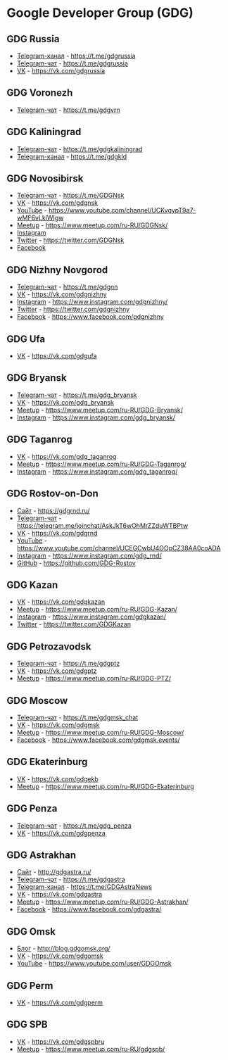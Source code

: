 # Google Developer Group (GDG)
<!--
## GDG
- [Сайт]()
- [Telegram-чат]()
- [VK]()
- [YouTube]()
- [Meetup]()
- [Instagram]()
- [Twitter]()
- [Facebook]()
- [GitHub]()
-->

## GDG Russia
- [Telegram-канал](https://t.me/gdgrussia) - https://t.me/gdgrussia
- [Telegram-чат](https://t.me/gdgrussiachat) - https://t.me/gdgrussia
- [VK](https://vk.com/gdgrussia) - https://vk.com/gdgrussia

## GDG Voronezh
- [Telegram-чат](https://t.me/gdgvrn) - https://t.me/gdgvrn

## GDG Kaliningrad
- [Telegram-чат](https://t.me/gdgkaliningrad) - https://t.me/gdgkaliningrad
- [Telegram-канал](https://t.me/gdgkld) - https://t.me/gdgkld

## GDG Novosibirsk
- [Telegram-чат](https://t.me/GDGNsk) - https://t.me/GDGNsk
- [VK](https://vk.com/gdgnsk) - https://vk.com/gdgnsk
- [YouTube](https://www.youtube.com/channel/UCKvqypT9a7-wMF6vLklWIgw) - https://www.youtube.com/channel/UCKvqypT9a7-wMF6vLklWIgw
- [Meetup](https://www.meetup.com/ru-RU/GDGNsk/) - https://www.meetup.com/ru-RU/GDGNsk/
- [Instagram]()
- [Twitter](https://twitter.com/GDGNsk) - https://twitter.com/GDGNsk
- [Facebook]()

## GDG Nizhny Novgorod
- [Telegram-чат](https://t.me/gdgnn) - https://t.me/gdgnn
- [VK](https://vk.com/gdgnizhny) - https://vk.com/gdgnizhny
- [Instagram](https://www.instagram.com/gdgnizhny/) - https://www.instagram.com/gdgnizhny/
- [Twitter](https://twitter.com/gdgnizhny) - https://twitter.com/gdgnizhny
- [Facebook](https://www.facebook.com/gdgnizhny) - https://www.facebook.com/gdgnizhny

## GDG Ufa
- [VK](https://vk.com/gdgufa) - https://vk.com/gdgufa

## GDG Bryansk
- [Telegram-чат](https://t.me/gdg_bryansk) - https://t.me/gdg_bryansk
- [VK](https://vk.com/gdg_bryansk) - https://vk.com/gdg_bryansk
- [Meetup](https://www.meetup.com/ru-RU/GDG-Bryansk/) - https://www.meetup.com/ru-RU/GDG-Bryansk/
- [Instagram](https://www.instagram.com/gdg_bryansk/) - https://www.instagram.com/gdg_bryansk/

## GDG Taganrog
- [VK](https://vk.com/gdg_taganrog) - https://vk.com/gdg_taganrog
- [Meetup](https://www.meetup.com/ru-RU/GDG-Taganrog/) - https://www.meetup.com/ru-RU/GDG-Taganrog/
- [Instagram](https://www.instagram.com/gdg_taganrog/) - https://www.instagram.com/gdg_taganrog/

## GDG Rostov-on-Don
- [Сайт](https://gdgrnd.ru/) - https://gdgrnd.ru/
- [Telegram-чат](https://telegram.me/joinchat/AskJkT6wOhMrZZduWTBPtw) - https://telegram.me/joinchat/AskJkT6wOhMrZZduWTBPtw
- [VK](https://vk.com/gdgrnd) - https://vk.com/gdgrnd
- [YouTube](https://www.youtube.com/channel/UCEGCwbU4OOpCZ38AA0coADA) - https://www.youtube.com/channel/UCEGCwbU4OOpCZ38AA0coADA
- [Instagram](https://www.instagram.com/gdg_rnd/) - https://www.instagram.com/gdg_rnd/
- [GitHub](https://github.com/GDG-Rostov) - https://github.com/GDG-Rostov

## GDG Kazan
- [VK](https://vk.com/gdgkazan) - https://vk.com/gdgkazan
- [Meetup](https://www.meetup.com/ru-RU/GDG-Kazan/) - https://www.meetup.com/ru-RU/GDG-Kazan/
- [Instagram](https://www.instagram.com/gdgkazan/) - https://www.instagram.com/gdgkazan/
- [Twitter](https://twitter.com/GDGKazan) - https://twitter.com/GDGKazan

## GDG Petrozavodsk
- [Telegram-чат](https://t.me/gdgptz) - https://t.me/gdgptz
- [VK](https://vk.com/gdgptz) - https://vk.com/gdgptz
- [Meetup](https://www.meetup.com/ru-RU/GDG-PTZ/) - https://www.meetup.com/ru-RU/GDG-PTZ/

## GDG Moscow
- [Telegram-чат](https://t.me/gdgmsk_chat) - https://t.me/gdgmsk_chat
- [VK](https://vk.com/gdgms) - https://vk.com/gdgmsk
- [Meetup](https://www.meetup.com/ru-RU/GDG-Moscow/) - https://www.meetup.com/ru-RU/GDG-Moscow/
- [Facebook](https://www.facebook.com/gdgmsk.events/) - https://www.facebook.com/gdgmsk.events/

## GDG Ekaterinburg
- [VK](https://vk.com/gdgekb) - https://vk.com/gdgekb
- [Meetup](https://www.meetup.com/ru-RU/GDG-Ekaterinburg) - https://www.meetup.com/ru-RU/GDG-Ekaterinburg

## GDG Penza
- [Telegram-чат](https://t.me/gdg_penza) - https://t.me/gdg_penza
- [VK](https://vk.com/gdgpenza) - https://vk.com/gdgpenza

## GDG Astrakhan
- [Сайт](http://gdgastra.ru/) - http://gdgastra.ru/
- [Telegram-чат](https://t.me/gdgastra) - https://t.me/gdgastra
- [Telegram-канал](https://t.me/GDGAstraNews) - https://t.me/GDGAstraNews
- [VK](https://vk.com/gdgastra) - https://vk.com/gdgastra
- [Meetup](https://www.meetup.com/ru-RU/GDG-Astrakhan/) - https://www.meetup.com/ru-RU/GDG-Astrakhan/
- [Facebook](https://www.facebook.com/gdgastra/) - https://www.facebook.com/gdgastra/

## GDG Omsk
- [Блог](http://blog.gdgomsk.org/) - http://blog.gdgomsk.org/
- [VK](https://vk.com/gdgomsk) - https://vk.com/gdgomsk
- [YouTube](https://www.youtube.com/user/GDGOmsk) - https://www.youtube.com/user/GDGOmsk

## GDG Perm
- [VK](https://vk.com/gdgperm) - https://vk.com/gdgperm

## GDG SPB
- [VK](https://vk.com/gdgspbru) - https://vk.com/gdgspbru
- [Meetup](https://www.meetup.com/ru-RU/gdgspb/) - https://www.meetup.com/ru-RU/gdgspb/
